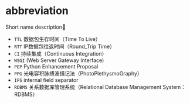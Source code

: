 # abbreviation

Short name description:kiss:

- `TTL` 数据包生存时间（Time To Live）
- `RTT` IP数据包往返时间（Round_Trip Time）
- `CI` 持续集成（Continuous Integration）
- `WSGI` (Web Server Gateway Interface)
- `PEP` Python Enhancement Proposal
- `PPG` 光电容积脉搏波描记法（PhotoPlethysmoGraphy）
- `IFS` internal field separator
- `RDBMS` 关系数据库管理系统（Relational Database Management System：RDBMS）
